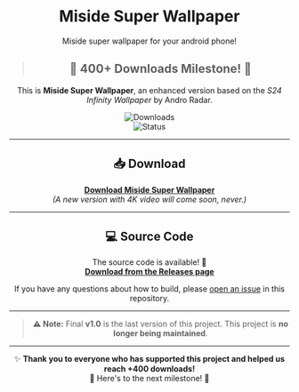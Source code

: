
<h1 align="center">Miside Super Wallpaper</h1>

<p align="center">
  Miside super wallpaper for your android phone!
</p>

<div align="center">

> ## 🎉 **400+ Downloads Milestone!** 🎉

This is **Miside Super Wallpaper**, an enhanced version based on the *S24 Infinity Wallpaper* by Andro Radar.

![Downloads](https://img.shields.io/badge/Downloads-450-brightgreen)  
![Status](https://img.shields.io/badge/Status-Stable-brightgreen)

---

## 📥 Download

[**Download Miside Super Wallpaper**](https://www.mediafire.com/file/mg0lu4zs5suftv7/miside_super_wallpaper.apk/file)  
*(A new version with 4K video will come soon, never.)*

---

## 💻 Source Code

The source code is available! 🎉  
[**Download from the Releases page**](https://github.com/minhmc2007/Miside-Super-Wallpaper/releases/tag/V1.0.0-final)  

If you have any questions about how to build, please [open an issue](https://github.com/minhmc2007/Miside-Super-Wallpaper/issues) in this repository.

---

> **⚠️ Note:** Final **v1.0** is the last version of this project. This project is **no longer being maintained**.

---

✨ **Thank you to everyone who has supported this project and helped us reach +400 downloads!**  
🚀 Here's to the next milestone! 🚀
